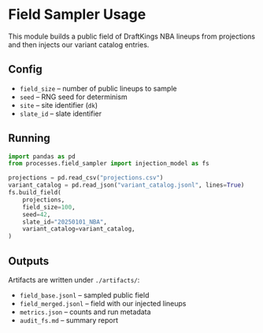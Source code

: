 # Field Sampler Usage

This module builds a public field of DraftKings NBA lineups from projections
and then injects our variant catalog entries.

## Config

* `field_size` – number of public lineups to sample
* `seed` – RNG seed for determinism
* `site` – site identifier (`dk`)
* `slate_id` – slate identifier

## Running

```python
import pandas as pd
from processes.field_sampler import injection_model as fs

projections = pd.read_csv("projections.csv")
variant_catalog = pd.read_json("variant_catalog.jsonl", lines=True)
fs.build_field(
    projections,
    field_size=100,
    seed=42,
    slate_id="20250101_NBA",
    variant_catalog=variant_catalog,
)
```

## Outputs

Artifacts are written under `./artifacts/`:

* `field_base.jsonl` – sampled public field
* `field_merged.jsonl` – field with our injected lineups
* `metrics.json` – counts and run metadata
* `audit_fs.md` – summary report
